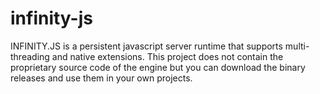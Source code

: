 # infinity-js
INFINITY.JS is a persistent javascript server runtime that supports multi-threading and native extensions.
This project does not contain the proprietary source code of the engine but you can download the binary releases and use them in your own projects.
